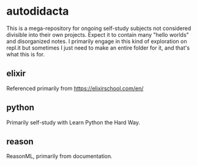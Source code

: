# autodidacta

This is a mega-repository for ongoing self-study subjects not considered divisible into their own projects. Expect it to contain many "hello worlds" and disorganized notes.
I primarily engage in this kind of exploration on repl.it but sometimes I just need to make an entire folder for it, and that's what this is for.

## elixir

Referenced primarily from https://elixirschool.com/en/

## python

Primarily self-study with Learn Python the Hard Way.

## reason

ReasonML, primarily from documentation.

